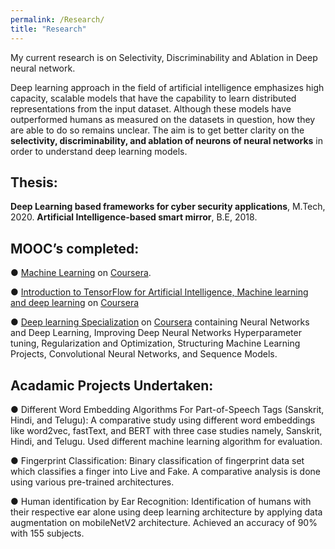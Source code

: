```yaml
---
permalink: /Research/
title: "Research"
---
```


My current research is on Selectivity, Discriminability and Ablation in Deep neural network.

Deep learning approach in the field of artificial intelligence emphasizes high capacity, scalable models that have the capability to learn distributed representations from the input dataset. Although these models have outperformed humans as measured on the datasets in question, how they are able to do so remains unclear. The aim is to get better clarity on the **selectivity, discriminability, and ablation of neurons of neural networks** in order to understand deep learning models.

## Thesis:

**Deep Learning based frameworks for cyber security applications**, M.Tech, 2020.
**Artificial Intelligence-based smart mirror**, B.E, 2018.


## MOOC’s completed:
● [Machine Learning](https://coursera.org/share/f4b7d530982d2fbd8953530536530a3c) on [Coursera](https://www.coursera.org/learn/machine-learning). 

● [Introduction to TensorFlow for Artificial Intelligence, Machine learning and deep learning](https://coursera.org/share/915840bca92a4b44f3e14af54682fa01) on [Coursera](https://www.coursera.org/learn/introduction-tensorflow)

● [Deep learning Specialization](https://coursera.org/share/9198bf9e5641668612752b5cd17be8a2) on [Coursera](https://www.coursera.org/specializations/deep-learning) containing Neural Networks and Deep Learning, Improving Deep Neural Networks Hyperparameter tuning, Regularization and Optimization, Structuring Machine Learning Projects, Convolutional Neural Networks, and Sequence Models.



## Acadamic Projects Undertaken:

● Different Word Embedding Algorithms For Part-of-Speech Tags (Sanskrit, Hindi, and Telugu): A comparative study using different word embeddings like word2vec, fastText, and BERT with three case studies namely, Sanskrit, Hindi, and Telugu. Used different machine learning algorithm for evaluation. 

● Fingerprint Classification: Binary classification of fingerprint data set which classifies a finger into Live and Fake. A comparative analysis is done using various pre-trained architectures.

● Human identification by Ear Recognition: Identification of humans with their respective ear alone using deep learning architecture by applying data augmentation on mobileNetV2 architecture. Achieved an accuracy of 90% with 155 subjects.

